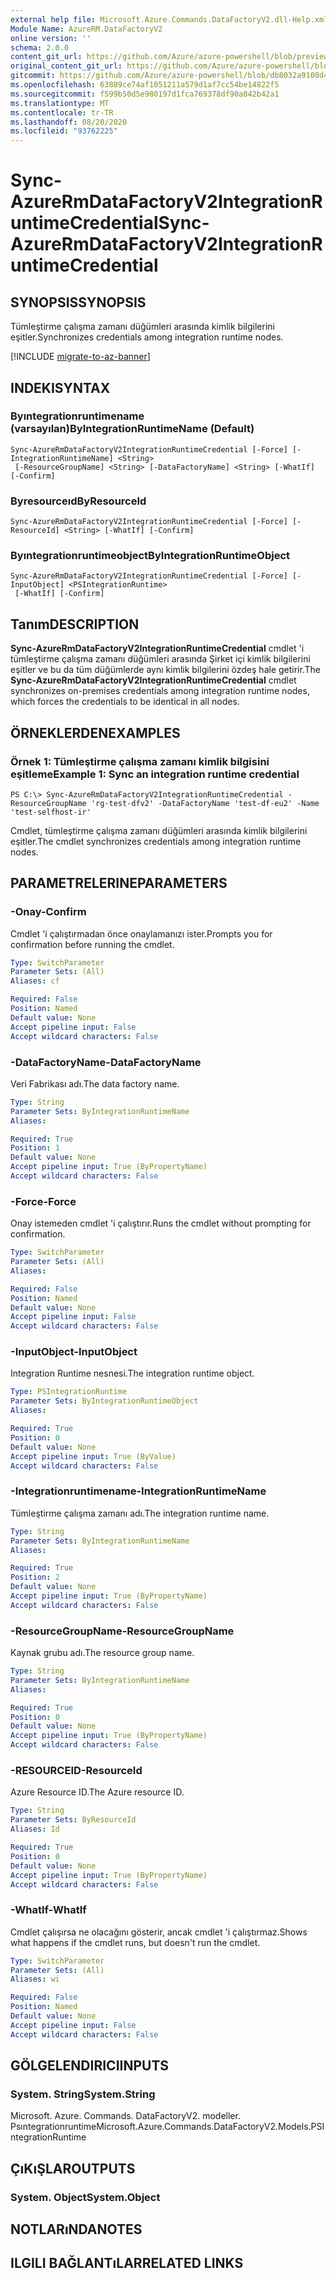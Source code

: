 ```yaml
---
external help file: Microsoft.Azure.Commands.DataFactoryV2.dll-Help.xml
Module Name: AzureRM.DataFactoryV2
online version: ''
schema: 2.0.0
content_git_url: https://github.com/Azure/azure-powershell/blob/preview/src/ResourceManager/DataFactories/Commands.DataFactoryV2/help/Sync-AzureRmDataFactoryV2IntegrationRuntimeCredential.md
original_content_git_url: https://github.com/Azure/azure-powershell/blob/preview/src/ResourceManager/DataFactories/Commands.DataFactoryV2/help/Sync-AzureRmDataFactoryV2IntegrationRuntimeCredential.md
gitcommit: https://github.com/Azure/azure-powershell/blob/db8032a9100d47fd3aa4248c7807d8e0bb538e83
ms.openlocfilehash: 63889ce74af1051211a579d1af7cc54be14822f5
ms.sourcegitcommit: f599b50d5e980197d1fca769378df90a842b42a1
ms.translationtype: MT
ms.contentlocale: tr-TR
ms.lasthandoff: 08/20/2020
ms.locfileid: "93762225"
---
```

# <span data-ttu-id="0ca9d-101">Sync-AzureRmDataFactoryV2IntegrationRuntimeCredential</span><span class="sxs-lookup"><span data-stu-id="0ca9d-101">Sync-AzureRmDataFactoryV2IntegrationRuntimeCredential</span></span>

## <span data-ttu-id="0ca9d-102">SYNOPSIS</span><span class="sxs-lookup"><span data-stu-id="0ca9d-102">SYNOPSIS</span></span>
<span data-ttu-id="0ca9d-103">Tümleştirme çalışma zamanı düğümleri arasında kimlik bilgilerini eşitler.</span><span class="sxs-lookup"><span data-stu-id="0ca9d-103">Synchronizes credentials among integration runtime nodes.</span></span>

[!INCLUDE [migrate-to-az-banner](../../includes/migrate-to-az-banner.md)]

## <span data-ttu-id="0ca9d-104">INDEKI</span><span class="sxs-lookup"><span data-stu-id="0ca9d-104">SYNTAX</span></span>

### <span data-ttu-id="0ca9d-105">Byıntegrationruntimename (varsayılan)</span><span class="sxs-lookup"><span data-stu-id="0ca9d-105">ByIntegrationRuntimeName (Default)</span></span>
```
Sync-AzureRmDataFactoryV2IntegrationRuntimeCredential [-Force] [-IntegrationRuntimeName] <String>
 [-ResourceGroupName] <String> [-DataFactoryName] <String> [-WhatIf] [-Confirm]
```

### <span data-ttu-id="0ca9d-106">Byresourceıd</span><span class="sxs-lookup"><span data-stu-id="0ca9d-106">ByResourceId</span></span>
```
Sync-AzureRmDataFactoryV2IntegrationRuntimeCredential [-Force] [-ResourceId] <String> [-WhatIf] [-Confirm]
```

### <span data-ttu-id="0ca9d-107">Byıntegrationruntimeobject</span><span class="sxs-lookup"><span data-stu-id="0ca9d-107">ByIntegrationRuntimeObject</span></span>
```
Sync-AzureRmDataFactoryV2IntegrationRuntimeCredential [-Force] [-InputObject] <PSIntegrationRuntime>
 [-WhatIf] [-Confirm]
```

## <span data-ttu-id="0ca9d-108">Tanım</span><span class="sxs-lookup"><span data-stu-id="0ca9d-108">DESCRIPTION</span></span>
<span data-ttu-id="0ca9d-109">**Sync-AzureRmDataFactoryV2IntegrationRuntimeCredential** cmdlet 'i tümleştirme çalışma zamanı düğümleri arasında Şirket içi kimlik bilgilerini eşitler ve bu da tüm düğümlerde aynı kimlik bilgilerini özdeş hale getirir.</span><span class="sxs-lookup"><span data-stu-id="0ca9d-109">The **Sync-AzureRmDataFactoryV2IntegrationRuntimeCredential** cmdlet synchronizes on-premises credentials among integration runtime nodes, which forces the credentials to be identical in all nodes.</span></span>

## <span data-ttu-id="0ca9d-110">ÖRNEKLERDEN</span><span class="sxs-lookup"><span data-stu-id="0ca9d-110">EXAMPLES</span></span>

### <span data-ttu-id="0ca9d-111">Örnek 1: Tümleştirme çalışma zamanı kimlik bilgisini eşitleme</span><span class="sxs-lookup"><span data-stu-id="0ca9d-111">Example 1: Sync an integration runtime credential</span></span>
```
PS C:\> Sync-AzureRmDataFactoryV2IntegrationRuntimeCredential -ResourceGroupName 'rg-test-dfv2' -DataFactoryName 'test-df-eu2' -Name 'test-selfhost-ir'
```

<span data-ttu-id="0ca9d-112">Cmdlet, tümleştirme çalışma zamanı düğümleri arasında kimlik bilgilerini eşitler.</span><span class="sxs-lookup"><span data-stu-id="0ca9d-112">The cmdlet synchronizes credentials among integration runtime nodes.</span></span>

## <span data-ttu-id="0ca9d-113">PARAMETRELERINE</span><span class="sxs-lookup"><span data-stu-id="0ca9d-113">PARAMETERS</span></span>

### <span data-ttu-id="0ca9d-114">-Onay</span><span class="sxs-lookup"><span data-stu-id="0ca9d-114">-Confirm</span></span>
<span data-ttu-id="0ca9d-115">Cmdlet 'i çalıştırmadan önce onaylamanızı ister.</span><span class="sxs-lookup"><span data-stu-id="0ca9d-115">Prompts you for confirmation before running the cmdlet.</span></span>

```yaml
Type: SwitchParameter
Parameter Sets: (All)
Aliases: cf

Required: False
Position: Named
Default value: None
Accept pipeline input: False
Accept wildcard characters: False
```

### <span data-ttu-id="0ca9d-116">-DataFactoryName</span><span class="sxs-lookup"><span data-stu-id="0ca9d-116">-DataFactoryName</span></span>
<span data-ttu-id="0ca9d-117">Veri Fabrikası adı.</span><span class="sxs-lookup"><span data-stu-id="0ca9d-117">The data factory name.</span></span>

```yaml
Type: String
Parameter Sets: ByIntegrationRuntimeName
Aliases: 

Required: True
Position: 1
Default value: None
Accept pipeline input: True (ByPropertyName)
Accept wildcard characters: False
```

### <span data-ttu-id="0ca9d-118">-Force</span><span class="sxs-lookup"><span data-stu-id="0ca9d-118">-Force</span></span>
<span data-ttu-id="0ca9d-119">Onay istemeden cmdlet 'i çalıştırır.</span><span class="sxs-lookup"><span data-stu-id="0ca9d-119">Runs the cmdlet without prompting for confirmation.</span></span>

```yaml
Type: SwitchParameter
Parameter Sets: (All)
Aliases: 

Required: False
Position: Named
Default value: None
Accept pipeline input: False
Accept wildcard characters: False
```

### <span data-ttu-id="0ca9d-120">-InputObject</span><span class="sxs-lookup"><span data-stu-id="0ca9d-120">-InputObject</span></span>
<span data-ttu-id="0ca9d-121">Integration Runtime nesnesi.</span><span class="sxs-lookup"><span data-stu-id="0ca9d-121">The integration runtime object.</span></span>

```yaml
Type: PSIntegrationRuntime
Parameter Sets: ByIntegrationRuntimeObject
Aliases: 

Required: True
Position: 0
Default value: None
Accept pipeline input: True (ByValue)
Accept wildcard characters: False
```

### <span data-ttu-id="0ca9d-122">-Integrationruntimename</span><span class="sxs-lookup"><span data-stu-id="0ca9d-122">-IntegrationRuntimeName</span></span>
<span data-ttu-id="0ca9d-123">Tümleştirme çalışma zamanı adı.</span><span class="sxs-lookup"><span data-stu-id="0ca9d-123">The integration runtime name.</span></span>

```yaml
Type: String
Parameter Sets: ByIntegrationRuntimeName
Aliases: 

Required: True
Position: 2
Default value: None
Accept pipeline input: True (ByPropertyName)
Accept wildcard characters: False
```

### <span data-ttu-id="0ca9d-124">-ResourceGroupName</span><span class="sxs-lookup"><span data-stu-id="0ca9d-124">-ResourceGroupName</span></span>
<span data-ttu-id="0ca9d-125">Kaynak grubu adı.</span><span class="sxs-lookup"><span data-stu-id="0ca9d-125">The resource group name.</span></span>

```yaml
Type: String
Parameter Sets: ByIntegrationRuntimeName
Aliases: 

Required: True
Position: 0
Default value: None
Accept pipeline input: True (ByPropertyName)
Accept wildcard characters: False
```

### <span data-ttu-id="0ca9d-126">-RESOURCEID</span><span class="sxs-lookup"><span data-stu-id="0ca9d-126">-ResourceId</span></span>
<span data-ttu-id="0ca9d-127">Azure Resource ID.</span><span class="sxs-lookup"><span data-stu-id="0ca9d-127">The Azure resource ID.</span></span>

```yaml
Type: String
Parameter Sets: ByResourceId
Aliases: Id

Required: True
Position: 0
Default value: None
Accept pipeline input: True (ByPropertyName)
Accept wildcard characters: False
```

### <span data-ttu-id="0ca9d-128">-WhatIf</span><span class="sxs-lookup"><span data-stu-id="0ca9d-128">-WhatIf</span></span>
<span data-ttu-id="0ca9d-129">Cmdlet çalışırsa ne olacağını gösterir, ancak cmdlet 'i çalıştırmaz.</span><span class="sxs-lookup"><span data-stu-id="0ca9d-129">Shows what happens if the cmdlet runs, but doesn't run the cmdlet.</span></span>

```yaml
Type: SwitchParameter
Parameter Sets: (All)
Aliases: wi

Required: False
Position: Named
Default value: None
Accept pipeline input: False
Accept wildcard characters: False
```

## <span data-ttu-id="0ca9d-130">GÖLGELENDIRICI</span><span class="sxs-lookup"><span data-stu-id="0ca9d-130">INPUTS</span></span>

### <span data-ttu-id="0ca9d-131">System. String</span><span class="sxs-lookup"><span data-stu-id="0ca9d-131">System.String</span></span>
<span data-ttu-id="0ca9d-132">Microsoft. Azure. Commands. DataFactoryV2. modeller. Psıntegrationruntime</span><span class="sxs-lookup"><span data-stu-id="0ca9d-132">Microsoft.Azure.Commands.DataFactoryV2.Models.PSIntegrationRuntime</span></span>


## <span data-ttu-id="0ca9d-133">ÇıKıŞLAR</span><span class="sxs-lookup"><span data-stu-id="0ca9d-133">OUTPUTS</span></span>

### <span data-ttu-id="0ca9d-134">System. Object</span><span class="sxs-lookup"><span data-stu-id="0ca9d-134">System.Object</span></span>

## <span data-ttu-id="0ca9d-135">NOTLARıNDA</span><span class="sxs-lookup"><span data-stu-id="0ca9d-135">NOTES</span></span>

## <span data-ttu-id="0ca9d-136">ILGILI BAĞLANTıLAR</span><span class="sxs-lookup"><span data-stu-id="0ca9d-136">RELATED LINKS</span></span>
